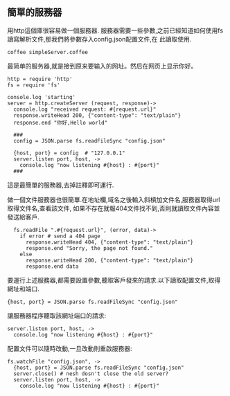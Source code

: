 ## 簡單的服務器

用http這個庫很容易做一個服務器.
服務器需要一些參數,之前已經知道如何使用fs讀寫解析文件,那我們將參數存入config.json配置文件,在
此讀取使用.

```
coffee simpleServer.coffee
```

最简单的服务器,就是接到原来要输入的网址。然后在网页上显示你好。

    http = require 'http'
    fs = require 'fs'

    console.log 'starting'
    server = http.createServer (request, response)->
      console.log "received request: #{request.url}"
      response.writeHead 200, {"content-type": "text/plain"}
      response.end "你好,Hello world"

      ###
      config = JSON.parse fs.readFileSync "config.json"

      {host, port} = config  # "127.0.0.1"
      server.listen port, host, ->
        console.log "now listening #{host} : #{port}"
      ###

這是最簡單的服務器,去掉註釋即可運行.

做一個文件服務器也很簡單.在地址欄,域名之後輸入斜槓加文件名,服務器取得url取得文件名,查看該文件,
如果不存在就報404文件找不到,否則就讀取文件內容並發送給客戶.

      fs.readFile ".#{request.url}", (error, data)->
        if error # send a 404 page
          response.writeHead 404, {"content-type": "text/plain"}
          response.end "Sorry, the page not found."
        else
          response.writeHead 200, {"content-type": "text/plain"}
          response.end data

要運行上述服務器,都需要設置參數,聽取客戶發來的請求.以下讀取配置文件,取得網址和端口.

    {host, port} = JSON.parse fs.readFileSync "config.json"

讓服務器程序聽取該網址端口的請求:

    server.listen port, host, ->
      console.log "now listening #{host} : #{port}"

配置文件可以隨時改動,一旦改動則重啟服務器:

    fs.watchFile "config.json", ->
      {host, port} = JSON.parse fs.readFileSync "config.json"
      server.close() # nesh dosn't close the old server?
      server.listen port, host, ->
        console.log "now listening #{host} : #{port}"
